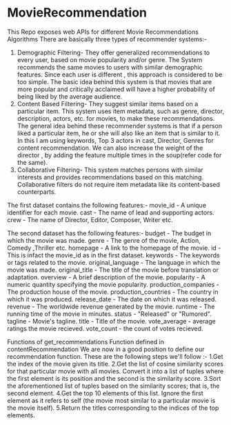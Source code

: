 # MovieRecommendation
This Repo exposes web APIs for different Movie Recommendations Algorithms
There are basically three types of recommender systems:-
1. Demographic Filtering- They offer generalized recommendations to every user, based on movie popularity and/or genre. The System recommends the same movies to      users with similar demographic features. Since each user is different , this approach is considered to be too simple. The basic idea behind this system is that movies that are more popular and critically acclaimed will have a higher probability of being liked by the average audience.
2. Content Based Filtering- They suggest similar items based on a particular item. This system uses item metadata, such as genre, director, description, actors, etc. for movies, to make these recommendations. The general idea behind these recommender systems is that if a person liked a particular item, he or she will also like an item that is similar to it. In this I am using keywords, Top 3 actors in cast, Director, Genres for content recommendation.  We can also increase the weight of the director , by adding the feature multiple times in the soup(refer code for the same).
3. Collaborative Filtering- This system matches persons with similar interests and provides recommendations based on this matching. Collaborative filters do not require item metadata like its content-based counterparts.

The first dataset contains the following features:-
movie_id - A unique identifier for each movie.
cast - The name of lead and supporting actors.
crew - The name of Director, Editor, Composer, Writer etc.


The second dataset has the following features:-
budget - The budget in which the movie was made.
genre - The genre of the movie, Action, Comedy ,Thriller etc.
homepage - A link to the homepage of the movie.
id - This is infact the movie_id as in the first dataset.
keywords - The keywords or tags related to the movie.
original_language - The language in which the movie was made.
original_title - The title of the movie before translation or adaptation.
overview - A brief description of the movie.
popularity - A numeric quantity specifying the movie popularity.
production_companies - The production house of the movie.
production_countries - The country in which it was produced.
release_date - The date on which it was released.
revenue - The worldwide revenue generated by the movie.
runtime - The running time of the movie in minutes.
status - "Released" or "Rumored".
tagline - Movie's tagline.
title - Title of the movie.
vote_average - average ratings the movie recieved.
vote_count - the count of votes recieved.



Functions of get_recommendations Function defined in contentRecommendation
We are now in a good position to define our recommendation function. These are the following steps we'll follow :-
1.Get the index of the movie given its title.
2.Get the list of cosine similarity scores for that particular movie with all movies. Convert it into a list of tuples where the first element is its position and the second is the similarity score.
3.Sort the aforementioned list of tuples based on the similarity scores; that is, the second element.
4.Get the top 10 elements of this list. Ignore the first element as it refers to self (the movie most similar to a particular movie is the movie itself).
5.Return the titles corresponding to the indices of the top elements.
